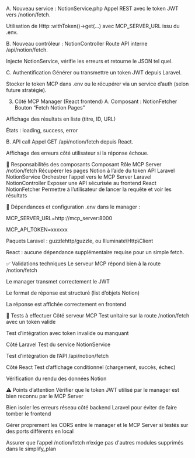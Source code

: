 
   A. Nouveau service : NotionService.php
   Appel REST avec le token JWT vers /notion/fetch.

Utilisation de Http::withToken()->get(...) avec MCP_SERVER_URL issu du .env.

B. Nouveau contrôleur : NotionController
Route API interne /api/notion/fetch.

Injecte NotionService, vérifie les erreurs et retourne le JSON tel quel.

C. Authentification
Générer ou transmettre un token JWT depuis Laravel.

Stocker le token MCP dans .env ou le récupérer via un service d’auth (selon future stratégie).

3. Côté MCP Manager (React frontend)
   A. Composant : NotionFetcher
   Bouton “Fetch Notion Pages”

Affichage des résultats en liste (titre, ID, URL)

États : loading, success, error

B. API call
Appel GET /api/notion/fetch depuis React.

Affichage des erreurs côté utilisateur si la réponse échoue.

🧱 Responsabilités des composants
Composant	Rôle
MCP Server /notion/fetch	Récupérer les pages Notion à l’aide du token API
Laravel NotionService	Orchestrer l’appel vers le MCP Server
Laravel NotionController	Exposer une API sécurisée au frontend
React NotionFetcher	Permettre à l’utilisateur de lancer la requête et voir les résultats

🔗 Dépendances et configuration
.env dans le manager :

MCP_SERVER_URL=http://mcp_server:8000

MCP_API_TOKEN=xxxxxx

Paquets Laravel : guzzlehttp/guzzle, ou Illuminate\Http\Client

React : aucune dépendance supplémentaire requise pour un simple fetch.

✅ Validations techniques
Le serveur MCP répond bien à la route /notion/fetch

Le manager transmet correctement le JWT

Le format de réponse est structuré (list d’objets Notion)

La réponse est affichée correctement en frontend

🧪 Tests à effectuer
Côté serveur MCP
Test unitaire sur la route /notion/fetch avec un token valide

Test d’intégration avec token invalide ou manquant

Côté Laravel
Test du service NotionService

Test d’intégration de l’API /api/notion/fetch

Côté React
Test d’affichage conditionnel (chargement, succès, échec)

Vérification du rendu des données Notion

⚠️ Points d’attention
Vérifier que le token JWT utilisé par le manager est bien reconnu par le MCP Server

Bien isoler les erreurs réseau côté backend Laravel pour éviter de faire tomber le frontend

Gérer proprement les CORS entre le manager et le MCP Server si testés sur des ports différents en local

Assurer que l’appel /notion/fetch n’exige pas d'autres modules supprimés dans le simplify_plan

